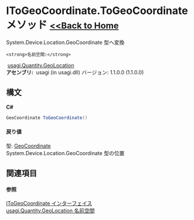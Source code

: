 # IToGeoCoordinate.ToGeoCoordinate メソッド <small>[<<Back to Home](https://github.com/usagi/usagi.cs/blob/master/Help/Home.md)</small> 

System.Device.Location.GeoCoordinate 型へ変換


    <strong>名前空間:</strong>
&nbsp;<a href="N_usagi_Quantity_GeoLocation.md">usagi.Quantity.GeoLocation</a><br /><strong>アセンブリ:</strong>
&nbsp;usagi (in usagi.dll) バージョン: 1.1.0.0 (1.1.0.0)

## 構文

**C#**<br />
``` C#
GeoCoordinate ToGeoCoordinate()
```


#### 戻り値
型: <a href="http://msdn2.microsoft.com/ja-jp/library/ee425989" target="_blank">GeoCoordinate</a><br />System.Device.Location.GeoCoordinate 型の位置

## 関連項目


#### 参照
<a href="T_usagi_Quantity_GeoLocation_IToGeoCoordinate.md">IToGeoCoordinate インターフェイス</a><br /><a href="N_usagi_Quantity_GeoLocation.md">usagi.Quantity.GeoLocation 名前空間</a><br />